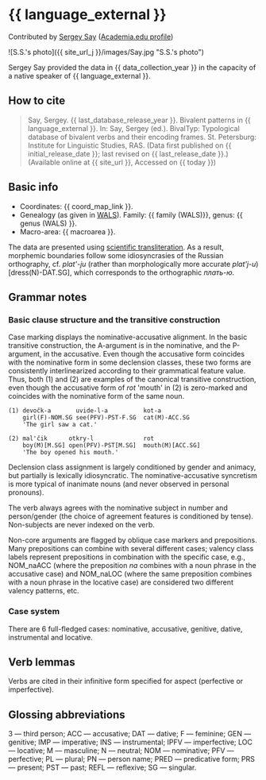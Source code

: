 # {{ language_external }}
Contributed by [Sergey Say](https://iling.spb.ru/people/say.html.ru) ([Academia.edu profile](https://iling-spb.academia.edu/SergeySay))

![S.S.'s photo]({{ site_url_j }}/images/Say.jpg "S.S.'s photo")

Sergey Say provided the data in {{ data_collection_year }} in the capacity of a native speaker of {{ language_external }}.  

## How to cite
> Say, Sergey. {{ last_database_release_year }}. Bivalent patterns in {{ language_external }}. 
> In: Say, Sergey (ed.). BivalTyp: Typological database of bivalent verbs and their encoding frames. 
> St. Petersburg: Institute for Linguistic Studies, RAS. 
> (Data first published on {{ initial_release_date }}; last revised on {{ last_release_date }}.) 
> (Available online at {{ site_url }}, Accessed on {{ today }})

## Basic info
- Coordinates: {{ coord_map_link }}.
- Genealogy (as given in [WALS](https://wals.info/)). Family: {{ family (WALS)}}, genus: {{ genus (WALS) }}.
- Macro-area: {{ macroarea }}. 

The data are presented using [scientific transliteration](https://en.wikipedia.org/wiki/Scientific_transliteration_of_Cyrillic). As a result, morphemic boundaries follow some idiosyncrasies of the Russian orthography, cf. *plat'-ju* (rather than morphologically more accurate *plat'j-u*) [dress(N)-DAT.SG], which corresponds to the orthographic *плать-ю*.

## Grammar notes
### Basic clause structure and the transitive construction

Case marking displays the nominative-accusative alignment. In the basic transitive construction, the A-argument is in the nominative, and the P-argument, in the accusative. Even though the accusative form coincides with the nominative form in some declension classes, these two forms are consistently interlinearized according to their grammatical feature value. Thus, both (1) and (2) are examples of the canonical transitive construction, even though the accusative form of *rot* 'mouth' in (2) is zero-marked and coincides with the nominative form of the same noun.


```
(1) devočk-a       uvide-l-a          kot-a
    girl(F)-NOM.SG see(PFV)-PST-F.SG  cat(M)-ACC.SG
    'The girl saw a cat.'

(2) mal'čik      otkry-l              rot
    boy(M)[M.SG] open(PFV)-PST[M.SG]  mouth(M)[ACC.SG]
    'The boy opened his mouth.'

```

Declension class assignment is largely conditioned by gender and animacy, but partially is lexically idiosyncratic. The nominative-accusative syncretism is more typical of inanimate nouns (and never observed in personal pronouns).

The verb always agrees with the nominative subject in number and person/gender (the choice of agreement features is conditioned by tense). Non-subjects are never indexed on the verb.

Non-core arguments are flagged by oblique case markers and prepositions. Many prepositions can combine with several different cases; valency class labels represent prepositions in combination with the specific case, e.g., NOM\_naACC (where the preposition *na* combines with a noun phrase in the accusative case) and NOM\_naLOC (where the same preposition combines with a noun phrase in the locative case) are considered two different valency patterns, etc.

### Case system
There are 6 full-fledged cases: nominative, accusative, genitive, dative, instrumental and locative. 

## Verb lemmas
Verbs are cited in their infinitive form specified for aspect (perfective or imperfective).

## Glossing abbreviations
3 — third person; ACC — accusative; DAT — dative; F — feminine; GEN — genitive; IMP — imperative; INS — instrumental; IPFV — imperfective; LOC — locative; M — masculine; N — neutral; NOM — nominative; PFV — perfective; PL — plural; PN — person name; PRED — predicative form; PRS — present; PST — past; REFL — reflexive; SG — singular.
